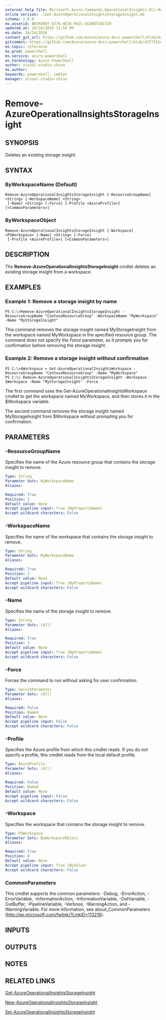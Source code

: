 ```yaml
---
external help file: Microsoft.Azure.Commands.OperationalInsights.dll-Help.xml
online version: .\Get-AzureOperationalInsightsStorageInsight.md
schema: 2.0.0
ms.assetid: BD3FD907-4776-4E3A-992C-4C60D7165728
updated_at: 10/24/2016 11:55 PM
ms.date: 10/24/2016
content_git_url: https://github.com/Azure/azure-docs-powershell/blob/master/azureps-cmdlets-docs/ResourceManager/AzureRM.OperationalInsights/v0.9.8/Remove-AzureOperationalInsightsStorageInsight.md
gitcommit: https://github.com/Azure/azure-docs-powershell/blob/4377291ee360e58e2c1c5d644155daf6a0279055/azureps-cmdlets-docs/ResourceManager/AzureRM.OperationalInsights/v0.9.8/Remove-AzureOperationalInsightsStorageInsight.md
ms.topic: reference
ms.prod: powershell
ms.service: azure-powershell
ms.technology: Azure PowerShell
author: visual-studio-china
ms.author: 
keywords: powershell, cmdlet
manager: visual-studio-china
---
```


# Remove-AzureOperationalInsightsStorageInsight

## SYNOPSIS
Deletes an existing storage insight.

## SYNTAX

### ByWorkspaceName (Default)
```
Remove-AzureOperationalInsightsStorageInsight [-ResourceGroupName] <String> [-WorkspaceName] <String>
 [-Name] <String> [-Force] [-Profile <AzureProfile>] [<CommonParameters>]
```

### ByWorkspaceObject
```
Remove-AzureOperationalInsightsStorageInsight [-Workspace] <PSWorkspace> [-Name] <String> [-Force]
 [-Profile <AzureProfile>] [<CommonParameters>]
```

## DESCRIPTION
The **Remove-AzureOperationalInsightsStorageInsight** cmdlet deletes an existing storage insight from a workspace.

## EXAMPLES

### Example 1: Remove a storage insight by name
```
PS C:\>Remove-AzureOperationalInsightsStorageInsight -ResourceGroupName "ContosoResourceGroup" -WorkspaceName "MyWorkspace" -Name "MyStorageInsight"
```

This command removes the storage insight named MyStorageInsight from the workspace named MyWorkspace in the specified resource group.
The command does not specify the *Force* parameter, so it prompts you for confirmation before removing the storage insight.

### Example 2: Remove a storage insight without confirmation
```
PS C:\>$Workspace = Get-AzureOperationalInsightsWorkspace -ResourceGroupName "ContosoResourceGroup" -Name "MyWorkspace"
PS C:\> Remove-AzureOperationalInsightsStorageInsight -Workspace $Workspace -Name "MyStorageInsight" -Force
```

The first command uses the Get-AzureOperationalInsightsWorkspace cmdlet to get the workspace named MyWorkspace, and then stores it in the $Workspace variable.

The second command removes the storage insight named MyStorageInsight from $Workspace without prompting you for confirmation.

## PARAMETERS

### -ResourceGroupName
Specifies the name of the Azure resource group that contains the storage insight to remove.

```yaml
Type: String
Parameter Sets: ByWorkspaceName
Aliases: 

Required: True
Position: 1
Default value: None
Accept pipeline input: True (ByPropertyName)
Accept wildcard characters: False
```

### -WorkspaceName
Specifies the name of the workspace that contains the storage insight to remove.

```yaml
Type: String
Parameter Sets: ByWorkspaceName
Aliases: 

Required: True
Position: 2
Default value: None
Accept pipeline input: True (ByPropertyName)
Accept wildcard characters: False
```

### -Name
Specifies the name of the storage insight to remove.

```yaml
Type: String
Parameter Sets: (All)
Aliases: 

Required: True
Position: 3
Default value: None
Accept pipeline input: True (ByPropertyName)
Accept wildcard characters: False
```

### -Force
Forces the command to run without asking for user confirmation.

```yaml
Type: SwitchParameter
Parameter Sets: (All)
Aliases: 

Required: False
Position: Named
Default value: None
Accept pipeline input: False
Accept wildcard characters: False
```

### -Profile
Specifies the Azure profile from which this cmdlet reads.
If you do not specify a profile, this cmdlet reads from the local default profile.

```yaml
Type: AzureProfile
Parameter Sets: (All)
Aliases: 

Required: False
Position: Named
Default value: None
Accept pipeline input: False
Accept wildcard characters: False
```

### -Workspace
Specifies the workspace that contains the storage insight to remove.

```yaml
Type: PSWorkspace
Parameter Sets: ByWorkspaceObject
Aliases: 

Required: True
Position: 0
Default value: None
Accept pipeline input: True (ByValue)
Accept wildcard characters: False
```

### CommonParameters
This cmdlet supports the common parameters: -Debug, -ErrorAction, -ErrorVariable, -InformationAction, -InformationVariable, -OutVariable, -OutBuffer, -PipelineVariable, -Verbose, -WarningAction, and -WarningVariable. For more information, see about_CommonParameters (http://go.microsoft.com/fwlink/?LinkID=113216).

## INPUTS

## OUTPUTS

## NOTES

## RELATED LINKS

[Get-AzureOperationalInsightsStorageInsight](./Get-AzureOperationalInsightsStorageInsight.md)

[New-AzureOperationalInsightsStorageInsight](./New-AzureOperationalInsightsStorageInsight.md)

[Set-AzureOperationalInsightsStorageInsight](./Set-AzureOperationalInsightsStorageInsight.md)


